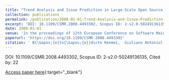 ```yaml
---
title: "Trend Analysis and Issue Prediction in Large-Scale Open Source Systems"
collection: publications
permalink: /publication/2008-01-01-Trend-Analysis-and-Issue-Prediction-in-Large-Scale-Open-Source-Systems
excerpt: 'DOI: 10.1109/CSMR.2008.4493302, Scopus ID: 2-s2.0-50249136135, Cited by: 22'
date: 2008-01-01
venue: 'In the proceedings of 12th European Conference on Software Maintenance and Reengineering, CSMR 2008, April 1-4, 2008, Athens, Greece'
paperurl: 'https://doi.org/10.1109/CSMR.2008.4493302'
citation: ' B{\&apos;{e}}n{\&apos;{e}}dicte Kenmei,  Giuliano Antoniol,  Massimiliano Di, &quot;Trend Analysis and Issue Prediction in Large-Scale Open Source Systems.&quot; In the proceedings of 12th European Conference on Software Maintenance and Reengineering, CSMR 2008, April 1-4, 2008, Athens, Greece, 2008.'
---
```

DOI: 10.1109/CSMR.2008.4493302, Scopus ID: 2-s2.0-50249136135, Cited by: 22

[Access paper here](https://doi.org/10.1109/CSMR.2008.4493302){:target="_blank"}
